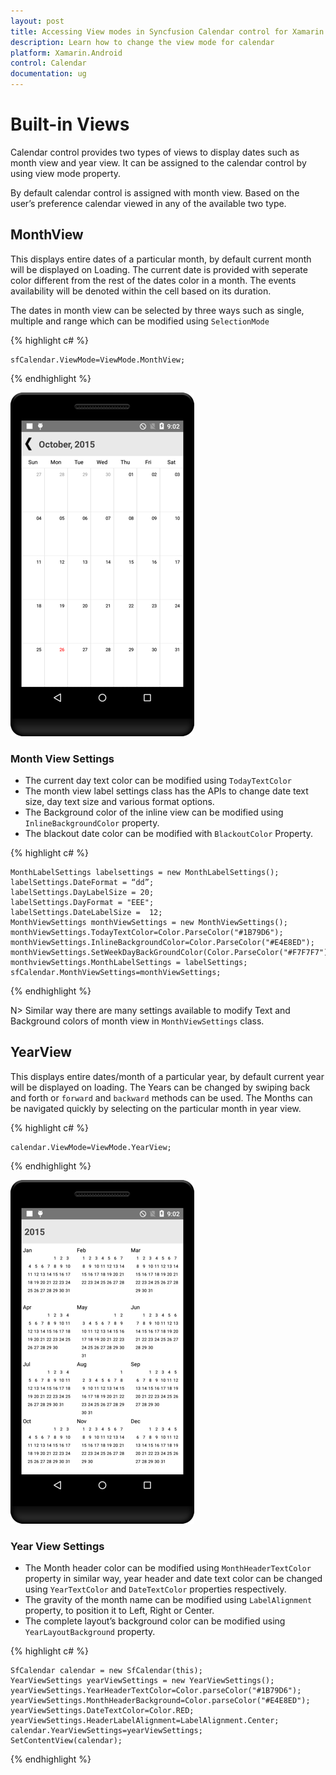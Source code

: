```yaml
---
layout: post
title: Accessing View modes in Syncfusion Calendar control for Xamarin.Android
description: Learn how to change the view mode for calendar
platform: Xamarin.Android
control: Calendar
documentation: ug
---
```


# Built-in Views

Calendar control provides two types of views to display dates such as month view and year view. It can be assigned to the calendar control by using view mode property.

By default calendar control is assigned with month view. Based on the user’s preference calendar viewed in any of the available two type.


## MonthView

This displays entire dates of a particular month, by default current month will be displayed on Loading. The current date is provided with seperate color different from the rest of the dates color in a month. The events availability will be denoted within the cell based on its duration.

The dates in month view can be selected by three ways such as single, multiple and range which can be modified using `SelectionMode`

{% highlight c# %}

	sfCalendar.ViewMode=ViewMode.MonthView;

{% endhighlight %}

![](images/month_view.png)                                        


### Month View Settings

* The current day text color can be modified using `TodayTextColor` 
* The month view label settings class has the APIs to change  date text size, day text size and various format options. 
* The Background color of the inline view can be modified using `InlineBackgroundColor` property.
* The blackout date color can be modified with `BlackoutColor` Property. 

{% highlight c# %}

	MonthLabelSettings labelsettings = new MonthLabelSettings();
	labelSettings.DateFormat = “dd”;
	labelSettings.DayLabelSize = 20;
	labelSettings.DayFormat = "EEE";
	labelSettings.DateLabelSize =  12;
	MonthViewSettings monthViewSettings = new MonthViewSettings();
	monthViewSettings.TodayTextColor=Color.ParseColor("#1B79D6");
	monthViewSettings.InlineBackgroundColor=Color.ParseColor("#E4E8ED");
	monthViewSettings.SetWeekDayBackGroundColor(Color.ParseColor("#F7F7F7"));
	monthviewSettings.MonthLabelSettings = labelSettings;
	sfCalendar.MonthViewSettings=monthViewSettings;
	
{% endhighlight %}

N> Similar way there are many settings available to modify Text and Background colors of month view in `MonthViewSettings` class.

## YearView

This displays entire dates/month of a particular year, by default current year will be displayed on loading. The Years can be changed by swiping back and forth or `forward` and `backward` methods can be used. The Months can be navigated quickly by selecting on the particular month in year view.

{% highlight c# %}

	calendar.ViewMode=ViewMode.YearView;
	
{% endhighlight %}

![](images/year_view.png)                                        


### Year View Settings

*	The Month header color can be modified using `MonthHeaderTextColor` property in similar way, year header and date text color can be changed using `YearTextColor` and `DateTextColor` properties respectively. 
*	The gravity of the month name can be modified using `LabelAlignment` property, to position it to Left, Right or Center. 
*	The complete layout’s background color can be modified using `YearLayoutBackground` property.

{% highlight c# %}

	SfCalendar calendar = new SfCalendar(this);
	YearViewSettings yearViewSettings = new YearViewSettings();
	yearViewSettings.YearHeaderTextColor=Color.parseColor("#1B79D6");
	yearViewSettings.MonthHeaderBackground=Color.parseColor("#E4E8ED");
	yearViewSettings.DateTextColor=Color.RED;
	yearViewSettings.HeaderLabelAlignment=LabelAlignment.Center;
	calendar.YearViewSettings=yearViewSettings;
	SetContentView(calendar);

{% endhighlight %}


